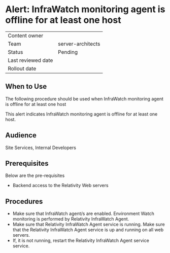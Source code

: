 # Alert: InfraWatch monitoring agent is offline for at least one host

|||
|-|-|
|Content owner||
|Team|server-architects|
|Status|Pending|
|Last reviewed date||
|Rollout date||
## When to Use
The following procedure should be used when InfraWatch monitoring agent is offline for at least one host

This alert indicates InfraWatch monitoring agent is offline for at least one host.

## Audience
Site Services, Internal Developers

## Prerequisites
Below are the pre-requisites
- Backend access to the Relativity Web servers

## Procedures
- Make sure that InfraWatch agent/s are enabled. Environment Watch monitoring is performed by Relativity InfraWatch Agent. 
- Make sure that Relativity InfraWatch Agent service is running.
  Make sure that the Relativity InfraWatch Agent service is up and running on all web servers.
- If, it is not running, restart the Relativity InfraWatch Agent service service.